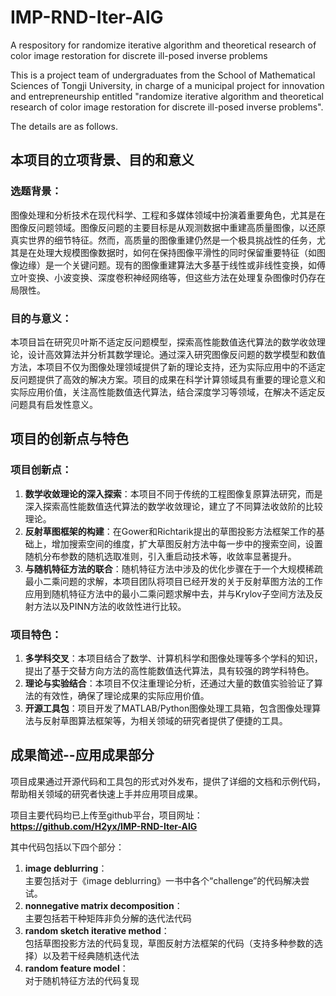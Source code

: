 # IMP-RND-Iter-AlG
A respository for randomize iterative algorithm and theoretical research of color image restoration for discrete ill-posed inverse problems

This is a project team of undergraduates from the School of Mathematical Sciences of Tongji University, in charge of a municipal project for innovation and entrepreneurship entitled "randomize iterative algorithm and theoretical research of color image restoration for discrete ill-posed inverse problems".

The details are as follows.

## 本项目的立项背景、目的和意义
### 选题背景：​
图像处理和分析技术在现代科学、工程和多媒体领域中扮演着重要角色，尤其是在图像反问题领域。图像反问题的主要目标是从观测数据中重建高质量图像，以还原真实世界的细节特征。然而，高质量的图像重建仍然是一个极具挑战性的任务，尤其是在处理大规模图像数据时，如何在保持图像平滑性的同时保留重要特征（如图像边缘）是一个关键问题。现有的图像重建算法大多基于线性或非线性变换，如傅立叶变换、小波变换、深度卷积神经网络等，但这些方法在处理复杂图像时仍存在局限性。

### 目的与意义：​
本项目旨在研究贝叶斯不适定反问题模型，探索高性能数值迭代算法的数学收敛理论，设计高效算法并分析其数学理论。通过深入研究图像反问题的数学模型和数值方法，本项目不仅为图像处理领域提供了新的理论支持，还为实际应用中的不适定反问题提供了高效的解决方案。项目的成果在科学计算领域具有重要的理论意义和实际应用价值，关注高性能数值迭代算法，结合深度学习等领域，在解决不适定反问题具有启发性意义。

## 项目的创新点与特色
### 项目创新点：​
1. **数学收敛理论的深入探索**：本项目不同于传统的工程图像复原算法研究，而是深入探索高性能数值迭代算法的数学收敛理论，建立了不同算法收敛阶的比较理论。<br>
2. **反射草图框架的构建**：在Gower和Richtarik提出的草图投影方法框架工作的基础上，增加搜索空间的维度，扩大草图反射方法中每一步中的搜索空间，设置随机分布参数的随机选取准则，引入重启动技术等，收敛率显著提升。<br>
3. **与随机特征方法的联合**：随机特征方法中涉及的优化步骤在于一个大规模稀疏最小二乘问题的求解，本项目团队将项目已经开发的关于反射草图方法的工作应用到随机特征方法中的最小二乘问题求解中去，并与Krylov子空间方法及反射方法以及PINN方法的收敛性进行比较。

### 项目特色：​​

1. **多学科交叉**：本项目结合了数学、计算机科学和图像处理等多个学科的知识，提出了基于交替方向方法的高性能数值迭代算法，具有较强的跨学科特色。<br>
2. **理论与实验结合**：本项目不仅注重理论分析，还通过大量的数值实验验证了算法的有效性，确保了理论成果的实际应用价值。<br>
3. **开源工具包**：项目开发了MATLAB/Python图像处理工具箱，包含图像处理算法与反射草图算法框架等，为相关领域的研究者提供了便捷的工具。

## 成果简述--应用成果部分
项目成果通过开源代码和工具包的形式对外发布，提供了详细的文档和示例代码，帮助相关领域的研究者快速上手并应用项目成果。

项目主要代码均已上传至github平台，项目网址：**https://github.com/H2yx/IMP-RND-Iter-AlG**

其中代码包括以下四个部分：

1. **image deblurring**：<br>主要包括对于《image deblurring》一书中各个“challenge”的代码解决尝试。
2. **nonnegative matrix decomposition**：<br>主要包括若干种矩阵非负分解的迭代法代码
3. **random sketch iterative method**：<br>包括草图投影方法的代码复现，草图反射方法框架的代码（支持多种参数的选择）以及若干经典随机迭代法
4. **random feature model**：<br>对于随机特征方法的代码复现
